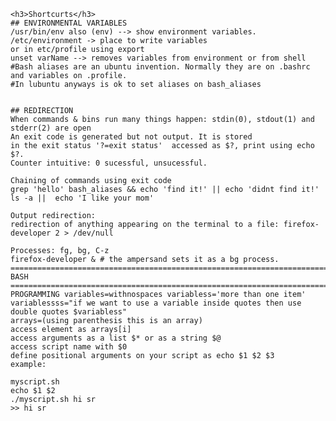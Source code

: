 
    <h3>Shortcurts</h3>
    ## ENVIRONMENTAL VARIABLES
    /usr/bin/env also (env) --> show environment variables. 
    /etc/environment -> place to write variables
    or in etc/profile using export
    unset varName --> removes variables from environment or from shell 
    #Bash aliases are an ubuntu invention. Normally they are on .bashrc and variables on .profile.
    #In lubuntu anyways is ok to set aliases on bash_aliases


    ## REDIRECTION 
    When commands & bins run many things happen: stdin(0), stdout(1) and stderr(2) are open
    An exit code is generated but not output. It is stored 
    in the exit status '?=exit status'  accessed as $?, print using echo $?. 
    Counter intuitive: 0 sucessful, unsucessful.

    Chaining of commands using exit code
    grep 'hello' bash_aliases && echo 'find it!' || echo 'didnt find it!'
    ls -a ||  echo 'I like your mom'

    Output redirection:
    redirection of anything appearing on the terminal to a file: firefox-developer 2 > /dev/null

    Processes: fg, bg, C-z
    firefox-developer & # the ampersand sets it as a bg process.
    ========================================================================
    BASH ======================================================================== PROGRAMMING variables=withnospaces variabless='more than one item'
    variablessss="if we want to use a variable inside quotes then use double quotes $variabless"
    arrays=(using parenthesis this is an array)
    access element as arrays[i]
    access arguments as a list $* or as a string $@
    access script name with $0
    define positional arguments on your script as echo $1 $2 $3
    example:

    myscript.sh
    echo $1 $2
    ./myscript.sh hi sr
    >> hi sr 


